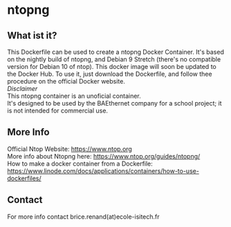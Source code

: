 # ntopng
## What ist it?<br/>
This Dockerfile can be used to create a ntopng Docker Container. It's based on the nightly build of ntopng, and Debian 9 Stretch (there's no compatible version for Debian 10 of ntop). This docker image will soon be updated to the Docker Hub. To use it, just download the Dockerfile, and follow thee procedure on the official Docker website.<br/>
*Disclaimer*<br/>
This ntopng container is an unoficial container. <br/>
It's designed to be used by the BAEthernet company for a school project; 
it is not intended for commercial use. <br/>

## More Info<br/>
Official Ntop Website: https://www.ntop.org<br/>
More info about Ntopng here: https://www.ntop.org/guides/ntopng/<br/>
How to make a docker container from a Dockerfile: https://www.linode.com/docs/applications/containers/how-to-use-dockerfiles/<br/>
## Contact<br/>
For more info contact brice.renand(at)ecole-isitech.fr

